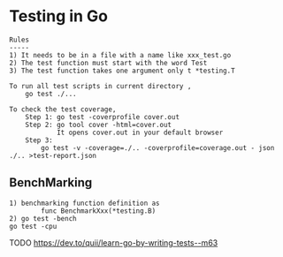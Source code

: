 # Testing in Go

    Rules
    -----
    1) It needs to be in a file with a name like xxx_test.go
    2) The test function must start with the word Test
    3) The test function takes one argument only t *testing.T

    To run all test scripts in current directory ,
        go test ./...

    To check the test coverage,
        Step 1: go test -coverprofile cover.out
        Step 2: go tool cover -html=cover.out
                It opens cover.out in your default browser
        Step 3:
            go test -v -coverage=./.. -coverprofile=coverage.out - json ./.. >test-report.json

## BenchMarking

    1) benchmarking function definition as
            func BenchmarkXxx(*testing.B)
    2) go test -bench
    go test -cpu

TODO
https://dev.to/quii/learn-go-by-writing-tests--m63
